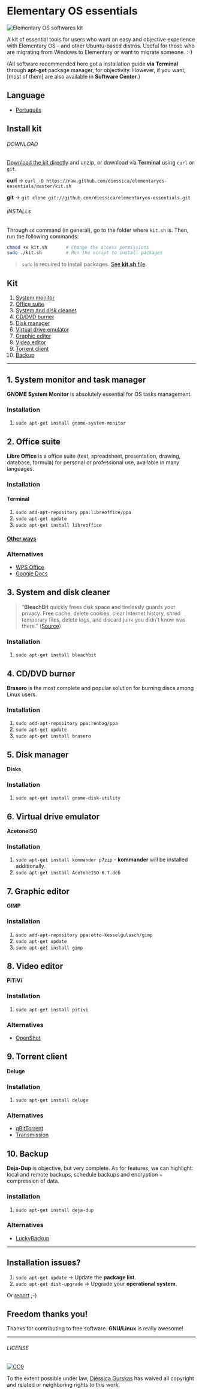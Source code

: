 # Elementary OS essentials

![Elementary OS softwares kit](http://i.imgur.com/moyUDfb.gif)

A kit of essential tools for users who want an easy and objective experience with Elementary OS - and other Ubuntu-based distros. Useful for those who are migrating from Windows to Elementary or want to migrate someone. :-) 

(All software recommended here got a installation guide **via Terminal** through **apt-get** package manager, for objectivity. However, if you want, [most of them] are also available in **Software Center**.)

## Language
* [Português](https://github.com/diessica/elementaryos-essentials/blob/master/translations/pt-br/README.md)

## Install kit
###### DOWNLOAD
[Download the kit directly](https://github.com/diessica/elementaryos-essentials/archive/master.zip) and unzip, or download via **Terminal** using `curl` or `git`.

**curl** → `curl -O https://raw.github.com/diessica/elementaryos-essentials/master/kit.sh`

**git** → `git clone git://github.com/diessica/elementaryos-essentials.git`

###### INSTALLs
Through `cd` command (in general), go to the folder where `kit.sh` is. Then, run the following commands:

```bash
chmod +x kit.sh       # Change the access permissions
sudo ./kit.sh         # Run the script to install packages
```
>  `sudo` is required to install packages. [See **kit.sh** file](https://raw.github.com/diessicode/elementaryos-essentials/master/kit.sh).

## Kit
1. [System monitor](https://github.com/diessica/elementaryos-essentials/blob/master/README.md#1-system-monitor)
2. [Office suite](https://github.com/ddiessica/elementaryos-essentials/blob/master/README.md#2-office-suite)
3. [System and disk cleaner](https://github.com/diessica/elementaryos-essentials/blob/master/README.md#3-system-and-disk-cleaner)
4. [CD/DVD burner](https://github.com/diessica/elementaryos-essentials/blob/master/README.md#4-cddvd-burner)
5. [Disk manager](https://github.com/diessica/elementaryos-essentials/blob/master/README.md#5-disk-manager)
6. [Virtual drive emulator](https://github.com/diessica/elementaryos-essentials/blob/master/README.md#6-virtual-drive-emulator)
7. [Graphic editor](https://github.com/diessica/elementaryos-essentials/blob/master/README.md#7-graphic-editor)
8. [Video editor](https://github.com/diessica/elementaryos-essentials/blob/master/README.md#8-video-editor)
9. [Torrent client](https://github.com/diessica/elementaryos-essentials/blob/master/README.md#9-torrent-client)
10. [Backup](https://github.com/diessica/elementaryos-essentials/blob/master/README.md#10-backup)

---

## 1. System monitor and task manager
**GNOME System Monitor** is absolutely essential for OS tasks management.


### Installation
1. `sudo apt-get install gnome-system-monitor`

## 2. Office suite
**Libre Office** is a office suite (text, spreadsheet, presentation, drawing, database, formula) for personal or professional use, available in many languages.

### Installation
#### Terminal
1. `sudo add-apt-repository ppa:libreoffice/ppa`
2. `sudo apt-get update`
3. `sudo apt-get install libreoffice`

#### [Other ways](http://www.libreoffice.org/download)

### Alternatives
* [WPS Office](http://wps-community.org/)
* [Google Docs](https://docs.google.com/)

## 3. System and disk cleaner
> "**BleachBit** quickly frees disk space and tirelessly guards your privacy. Free cache, delete cookies, clear Internet history, shred temporary files, delete logs, and discard junk you didn't know was there." ([Source](http://bleachbit.sourceforge.net/))

### Installation
1. `sudo apt-get install bleachbit`
 

## 4. CD/DVD burner
**Brasero** is the most complete and popular solution for burning discs among Linux users. 

### Installation
1. `sudo add-apt-repository ppa:renbag/ppa`
2. `sudo apt-get update`
3. `sudo apt-get install brasero`

## 5. Disk manager
**Disks**

### Installation
1. `sudo apt-get install gnome-disk-utility`

## 6. Virtual drive emulator
**AcetoneISO**

### Installation
1. `sudo apt-get install kommander p7zip` - **kommander** will be installed additionally. 
2. `sudo apt-get install AcetoneISO-6.7.deb`

## 7. Graphic editor
**GIMP**

### Installation
1. `sudo add-apt-repository ppa:otto-kesselgulasch/gimp`
2. `sudo apt-get update`
3. `sudo apt-get install gimp`

## 8. Video editor
**PiTiVi**

### Installation
1. `sudo apt-get install pitivi`

### Alternatives
* [OpenShot](http://www.openshot.org/)

## 9. Torrent client
**Deluge**

### Installation
1. `sudo apt-get install deluge`

### Alternatives
* [qBitTorrent](http://www.qbittorrent.org/)
* [Transmission](http://www.transmissionbt.com/)

## 10. Backup
**Deja-Dup** is objective, but very complete. As for features, we can highlight: local and remote backups, schedule backups and encryption + compression of data.

### Installation
1. `sudo apt-get install deja-dup`

### Alternatives
* [LuckyBackup](https://launchpad.net/deja-dup)

---

## Installation issues?

1. `sudo apt-get update` → Update the **package list**.
2.  `sudo apt-get dist-upgrade` → Upgrade your **operational system**.

Or [report](https://github.com/diessica/elementaryos-essentials/issues) ;-)

## Freedom thanks you!
Thanks for contributing to free software. **GNU/Linux** is really awesome!

---

###### LICENSE

[![CC0](http://i.creativecommons.org/p/zero/1.0/88x31.png)](http://creativecommons.org/publicdomain/zero/1.0/)

To the extent possible under law, [Diéssica Gurskas](http://diessi.ca) has waived all copyright and related or neighboring rights to this work.

